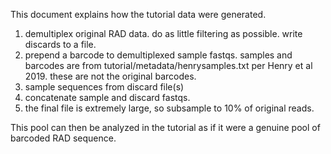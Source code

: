 This document explains how the tutorial data were generated. 

1. demultiplex original RAD data. do as little filtering as possible. write discards to a file. 
2. prepend a barcode to demultiplexed sample fastqs. samples and barcodes are from tutorial/metadata/henrysamples.txt per Henry et al 2019. these are not the original barcodes. 
3. sample sequences from discard file(s)
4. concatenate sample and discard fastqs. 
5. the final file is extremely large, so subsample to 10% of original reads. 

This pool can then be analyzed in the tutorial as if it were a genuine pool of barcoded RAD sequence. 
